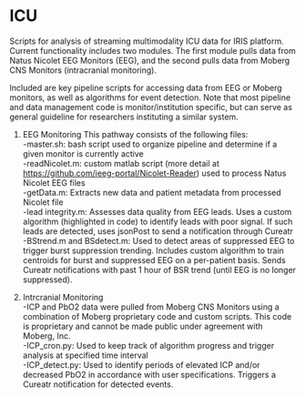 # ICU
Scripts for analysis of streaming multimodality ICU data for IRIS platform.
Current functionality includes two modules. The first module pulls data from Natus Nicolet EEG Monitors (EEG), and the second pulls data from Moberg CNS Monitors (intracranial monitoring).

Included are key pipeline scripts for accessing data from EEG or Moberg monitors, as well as algorithms for event detection. Note that most pipeline and data management code is monitor/institution specific, but can serve as general guideline for researchers instituting a similar system. 

1) EEG Monitoring
This pathway consists of the following files:  
-master.sh: bash script used to organize pipeline and determine if a given monitor is currently active  
-readNicolet.m: custom matlab script (more detail at https://github.com/ieeg-portal/Nicolet-Reader) used to process Natus Nicolet EEG files  
-getData.m: Extracts new data and patient metadata from processed Nicolet file  
-lead integrity.m: Assesses data quality from EEG leads. Uses a custom algorithm (highlighted in code) to identify leads with poor signal. If such leads are detected, uses jsonPost to send a notification through Cureatr  
-BStrend.m and BSdetect.m: Used to detect areas of suppressed EEG to trigger burst suppression trending. Includes custom algorithm to train centroids for burst and suppressed EEG on a per-patient basis. Sends Cureatr notifications with past 1 hour of BSR trend (until EEG is no longer suppressed).  


2) Intrcranial Monitoring  
-ICP and PbO2 data were pulled from Moberg CNS Monitors using a combination of Moberg proprietary code and custom scripts. This code is proprietary and cannot be made public under agreement with Moberg, Inc.  
-ICP_cron.py: Used to keep track of algorithm progress and trigger analysis at specified time interval  
-ICP_detect.py: Used to identify periods of elevated ICP and/or decreased PbO2 in accordance with user specifications. Triggers a Cureatr notification for detected events.


